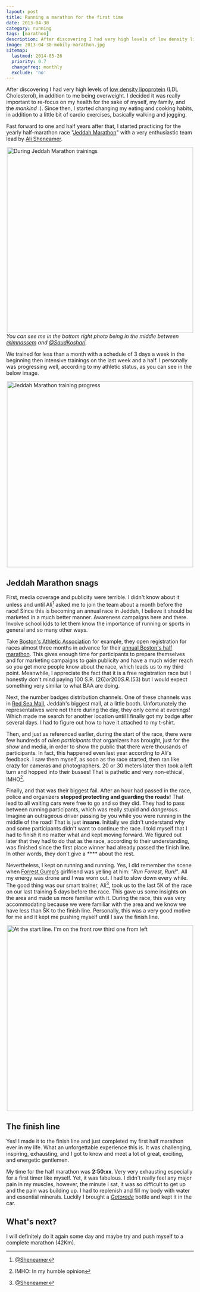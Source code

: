 ```yaml
---
layout: post
title: Running a marathon for the first time
date: 2013-04-30
category: running
tags: [marathon]
description: After discovering I had very high levels of low density lipoprotein (LDL Cholesterol), in addition to me being overweight. I decided it was really important to re-focus on my health for the sake of myself, my family, and the mankind :).
image: 2013-04-30-mobily-marathon.jpg
sitemap:
  lastmod: 2014-05-26
  priority: 0.7
  changefreq: monthly
  exclude: 'no'
---
```


After discovering I had very high levels of [low density lipoprotein](http://en.wikipedia.org/wiki/Low-density_lipoprotein) (LDL Cholesterol), in addition to me being overweight. I decided it was really important to re-focus on my health for the sake of myself, my family, and the *mankind* :). Since then, I started changing my eating and cooking habits, in addition to a little bit of cardio exercises, basically walking and jogging.

Fast forward to one and half years after that, I started practicing for the yearly half-marathon race "[Jeddah Marathon](http://jeddah-marathon.com/)" with a very enthusiastic team lead by [Ali Sheneamer](https://twitter.com/sheneamer).

<a href="http://yraffah.com/assets/2013-04-marathon-training.jpg"><img src="http://yraffah.com/assets/2013-04-marathon-training-web.jpg" alt="During Jeddah Marathon trainings" width="500" style="display:block;margin:auto;" /></a>
*You can see me in the bottom right photo being in the middle between [@lmnassem](https://twitter.com/lmnassem) and [@SaudKoshari](https://twitter.com/SaudKoshari).*

We trained for less than a month with a schedule of 3 days a week in the beginning then intensive trainings on the last week and a half. I personally was progressing well, according to my athletic status, as you can see in the below image.

<a href="http://yraffah.com/assets/2013-04-30-marathon-training.png"><img src="http://yraffah.com/assets/2013-04-30-marathon-training-web.jpg" alt="Jeddah Marathon training progress" width="500" style="display:block;margin:auto;" /></a>

<!--break-->

## Jeddah Marathon snags
First, media coverage and publicity were terrible. I didn't know about it unless and until Ali[^1] asked me to join the team about a month before the race! Since this is becoming an annual race in Jeddah, I believe it should be marketed in a much better manner. Awareness campaigns here and there. Involve school kids to let them know the importance of running or sports in general and so many other ways.

Take [Boston's Athletic Association](http://www.baa.org/) for example, they open registration for races almost three months in advance for their [annual Boston's half marathon](http://www.baa.org/races/half-marathon/participant-information.aspx). This gives enough time for participants to prepare themselves and for marketing campaigns to gain publicity and have a much wider reach so you get more people know about the race, which leads us to my third point. Meanwhile, I appreciate the fact that it is a free registration race but I honestly don't mind paying 100 S.R. ($26) or 200 S.R. ($53) but I would expect something very similar to what BAA are doing.

Next, the number badges distribution channels. One of these channels was in [Red Sea Mall](http://www.redseamall.com/), Jeddah's biggest mall, at a little booth. Unfortunately the representatives were not there during the day, they only come at evenings! Which made me search for another location until I finally got my badge after several days. I had to figure out how to have it attached to my t-shirt.

Then, and just as referenced earlier, during the start of the race, there were few hundreds of *alien participants* that organizers has brought, just for the *show* and media, in order to show the public that there were thousands of participants. In fact, this happened even last year according to Ali's feedback. I saw them myself, as soon as the race started, then ran like crazy for cameras and photographers. 20 or 30 meters later then took a left turn and hopped into their busses! That is pathetic and very non-ethical, IMHO[^2].

Finally, and that was their biggest fail. After an hour had passed in the race, police and organizers **stopped protecting and guarding the roads!** That lead to all waiting cars were free to go and so they did. They had to pass between running participants, which was really stupid and *dangerous*. Imagine an outrageous driver passing by you while you were running in the middle of the road! That is just **insane**. Initially we didn't understand why and some participants didn't want to continue the race. I told myself that I had to finish it no matter what and kept moving forward. We figured out later that they had to do that as the race, according to their understanding, was finished since the first place winner had already passed the finish line. In other words, they don't give a \*\*\*\* about the rest.

Nevertheless, I kept on running and running. Yes, I did remember the scene when [Forrest Gump's](http://en.wikipedia.org/wiki/Forrest_Gump) girlfriend was yelling at him: *"Run Forrest, Run!"*. All my energy was drone and I was worn out. I had to slow down every while. The good thing was our smart trainer, Ali[^1], took us to the last 5K of the race on our last training 5 days before the race. This gave us some insights on the area and made us more familiar with it. During the race, this was very accommodating because we were familiar with the area and we know we have less than 5K to the finish line. Personally, this was a very good motive for me and it kept me pushing myself until I saw the finish line.

<a href="http://yraffah.com/assets/2013-04-30-mobily-marathon.jpg"><img src="http://yraffah.com/assets/2013-04-30-mobily-marathon.jpg" alt="At the start line. I'm on the front row third one from left" width="500" style="display:block;margin:auto;" /></a>

## The finish line
Yes! I made it to the finish line and just completed my first half marathon ever in my life. What an unforgettable experience this is. It was challenging, inspiring, exhausting, and I got to know and meet a lot of great, exciting, and energetic gentlemen.

My time for the half marathon was **2:50:xx**. Very very exhausting especially for a first timer like myself. Yet, it was fabulous. I didn't really feel any major pain in my muscles, however, the minute I sat, it was so difficult to get up and the pain was building up. I had to replenish and fill my body with water and essential minerals. Luckily I brought a [*Gatorade*](http://en.wikipedia.org/wiki/Gatorade) bottle and kept it in the car.

## What's next?
I will definitely do it again some day and maybe try and push myself to a complete marathon (42Km).

[^1]: [@Sheneamer](https://twitter.com/sheneamer)
[^2]: IMHO: In my humble opinion
